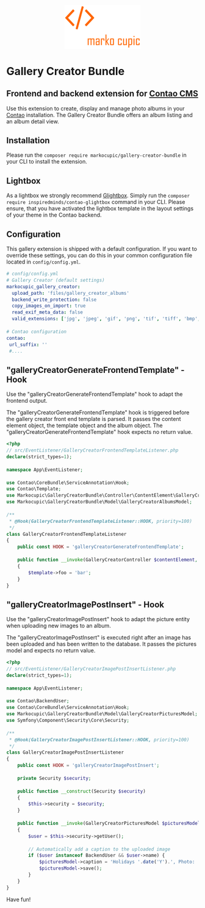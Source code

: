 <p align="center"><a href="https://github.com/markocupic"><img src="docs/logo.png" width="200"></a></p>

# Gallery Creator Bundle

## Frontend and backend extension for [Contao CMS](https://www.contao.org)

Use this extension to create, display and manage photo albums in your [Contao](https://www.contao.org) installation.
 The Gallery Creator Bundle offers an album listing and an album detail view.

## Installation
Please run the `composer require markocupic/gallery-creator-bundle` in your CLI to install the extension.

## Lightbox
 As a lightbox we strongly recommend [Glightbox](https://biati-digital.github.io/glightbox/).
 Simply run the `composer require inspiredminds/contao-glightbox` command in your CLI.
 Please ensure, that you have activated the lightbox template
 in the layout settings of your theme in the Contao backend.

## Configuration
This gallery extension is shipped with a default configuration.
 If you want to override these settings, you
 can do this in your common configuration file located in `config/config.yml`.

```yaml
# config/config.yml
# Gallery Creator (default settings)
markocupic_gallery_creator:
  upload_path: 'files/gallery_creator_albums'
  backend_write_protection: false
  copy_images_on_import: true
  read_exif_meta_data: false
  valid_extensions: ['jpg', 'jpeg', 'gif', 'png', 'tif', 'tiff', 'bmp', 'svg', 'svgz', 'webp']

# Contao configuration
contao:
 url_suffix: ''
 #....
```

## "galleryCreatorGenerateFrontendTemplate" - Hook
Use the "galleryCreatorGenerateFrontendTemplate" hook to adapt the frontend output.

The "galleryCreatorGenerateFrontendTemplate" hook is triggered before the gallery creator front end template is parsed.
 It passes the content element object, the template object and the album object.
 The "galleryCreatorGenerateFrontendTemplate" hook expects no return value.

```php
<?php
// src/EventListener/GalleryCreatorFrontendTemplateListener.php
declare(strict_types=1);

namespace App\EventListener;

use Contao\CoreBundle\ServiceAnnotation\Hook;
use Contao\Template;
use Markocupic\GalleryCreatorBundle\Controller\ContentElement\GalleryCreatorController;
use Markocupic\GalleryCreatorBundle\Model\GalleryCreatorAlbumsModel;

/**
 * @Hook(GalleryCreatorFrontendTemplateListener::HOOK, priority=100)
 */
class GalleryCreatorFrontendTemplateListener
{
    public const HOOK = 'galleryCreatorGenerateFrontendTemplate';

    public function __invoke(GalleryCreatorController $contentElement, Template $template, GalleryCreatorAlbumsModel $albumsModel)
    {
        $template->foo = 'bar';
    }
}

```


## "galleryCreatorImagePostInsert" - Hook
Use the "galleryCreatorImagePostInsert" hook to adapt the picture entity when uploading new images to an album.

The "galleryCreatorImagePostInsert" is executed right after an image has been uploaded and has been written to the database.
It passes the pictures model and expects no return value.

```php
<?php
// src/EventListener/GalleryCreatorImagePostInsertListener.php
declare(strict_types=1);

namespace App\EventListener;

use Contao\BackendUser;
use Contao\CoreBundle\ServiceAnnotation\Hook;
use Markocupic\GalleryCreatorBundle\Model\GalleryCreatorPicturesModel;
use Symfony\Component\Security\Core\Security;

/**
 * @Hook(GalleryCreatorImagePostInsertListener::HOOK, priority=100)
 */
class GalleryCreatorImagePostInsertListener
{
    public const HOOK = 'galleryCreatorImagePostInsert';

    private Security $security;

    public function __construct(Security $security)
    {
        $this->security = $security;
    }

    public function __invoke(GalleryCreatorPicturesModel $picturesModel): void
    {
        $user = $this->security->getUser();

        // Automatically add a caption to the uploaded image
        if ($user instanceof BackendUser && $user->name) {
            $picturesModel->caption = 'Holidays '.date('Y').', Photo: '.$user->name;
            $picturesModel->save();
        }
    }
}
```


Have fun!
